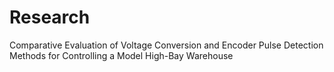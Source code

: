 # Research
Comparative Evaluation of Voltage Conversion and Encoder Pulse Detection Methods for Controlling a Model High-Bay Warehouse

